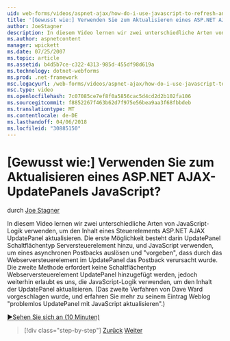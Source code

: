 ```yaml
---
uid: web-forms/videos/aspnet-ajax/how-do-i-use-javascript-to-refresh-an-aspnet-ajax-updatepanel
title: '[Gewusst wie:] Verwenden Sie zum Aktualisieren eines ASP.NET AJAX-UpdatePanels JavaScript? | Microsoft-Dokumentation'
author: JoeStagner
description: In diesem Video lernen wir zwei unterschiedliche Arten von JavaScript-Logik verwenden, um den Inhalt eines Steuerelements ASP.NET AJAX UpdatePanel aktualisieren. Die erste Möglichkeit besteht darin, hinzuzufügen ein...
ms.author: aspnetcontent
manager: wpickett
ms.date: 07/25/2007
ms.topic: article
ms.assetid: b4d5b7ce-c322-4313-985d-455df98d619a
ms.technology: dotnet-webforms
ms.prod: .net-framework
msc.legacyurl: /web-forms/videos/aspnet-ajax/how-do-i-use-javascript-to-refresh-an-aspnet-ajax-updatepanel
msc.type: video
ms.openlocfilehash: 7c07085ce7ef8f0a5856cac5d4cd2d2b102fa106
ms.sourcegitcommit: f8852267f463b62d7f975e56bea9aa3f68fbbdeb
ms.translationtype: MT
ms.contentlocale: de-DE
ms.lasthandoff: 04/06/2018
ms.locfileid: "30885150"
---
```

<a name="how-do-i-use-javascript-to-refresh-an-aspnet-ajax-updatepanel"></a>[Gewusst wie:] Verwenden Sie zum Aktualisieren eines ASP.NET AJAX-UpdatePanels JavaScript?
====================
durch [Joe Stagner](https://github.com/JoeStagner)

In diesem Video lernen wir zwei unterschiedliche Arten von JavaScript-Logik verwenden, um den Inhalt eines Steuerelements ASP.NET AJAX UpdatePanel aktualisieren. Die erste Möglichkeit besteht darin UpdatePanel Schaltflächentyp Serversteuerelement hinzu, und JavaScript verwenden, um eines asynchronen Postbacks auslösen und "vorgeben", dass durch das Webserversteuerelement im UpdatePanel das Postback verursacht wurde. Die zweite Methode erfordert keine Schaltflächentyp Webserversteuerelement UpdatePanel hinzugefügt werden, jedoch weiterhin erlaubt es uns, die JavaScript-Logik verwenden, um den Inhalt der UpdatePanel aktualisieren. (Das zweite Verfahren von Dave Ward vorgeschlagen wurde, und erfahren Sie mehr zu seinem Eintrag Weblog "problemlos UpdatePanel mit JavaScript aktualisieren".)

[&#9654;Sehen Sie sich an (10 Minuten)](https://channel9.msdn.com/Blogs/ASP-NET-Site-Videos/how-do-i-use-javascript-to-refresh-an-aspnet-ajax-updatepanel)

> [!div class="step-by-step"]
> [Zurück](how-do-i-build-a-custom-aspnet-ajax-server-control.md)
> [Weiter](how-do-i-determine-whether-an-asynchronous-postback-has-occurred.md)
